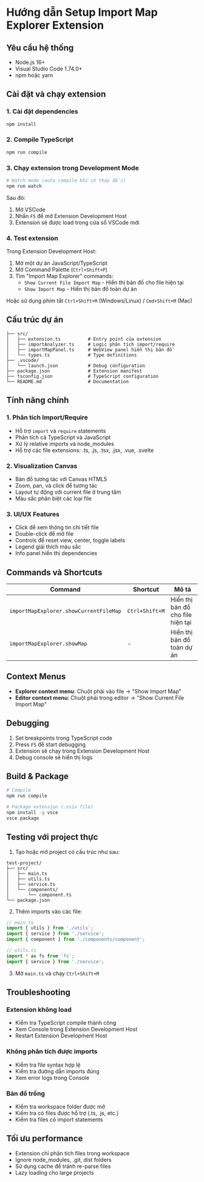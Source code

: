 # Hướng dẫn Setup Import Map Explorer Extension

## Yêu cầu hệ thống

- Node.js 16+ 
- Visual Studio Code 1.74.0+
- npm hoặc yarn

## Cài đặt và chạy extension

### 1. Cài đặt dependencies

```bash
npm install
```

### 2. Compile TypeScript

```bash
npm run compile
```

### 3. Chạy extension trong Development Mode

```bash
# Watch mode (auto compile khi có thay đổi)
npm run watch
```

Sau đó:
1. Mở VSCode
2. Nhấn `F5` để mở Extension Development Host
3. Extension sẽ được load trong cửa sổ VSCode mới

### 4. Test extension

Trong Extension Development Host:
1. Mở một dự án JavaScript/TypeScript
2. Mở Command Palette (`Ctrl+Shift+P`)
3. Tìm "Import Map Explorer" commands:
   - `Show Current File Import Map` - Hiển thị bản đồ cho file hiện tại
   - `Show Import Map` - Hiển thị bản đồ toàn dự án

Hoặc sử dụng phím tắt `Ctrl+Shift+M` (Windows/Linux) / `Cmd+Shift+M` (Mac)

## Cấu trúc dự án

```
├── src/
│   ├── extension.ts          # Entry point của extension
│   ├── importAnalyzer.ts     # Logic phân tích import/require 
│   ├── importMapPanel.ts     # WebView panel hiển thị bản đồ
│   └── types.ts              # Type definitions
├── .vscode/
│   └── launch.json           # Debug configuration
├── package.json              # Extension manifest
├── tsconfig.json             # TypeScript configuration
└── README.md                 # Documentation

```

## Tính năng chính

### 1. Phân tích Import/Require
- Hỗ trợ `import` và `require` statements
- Phân tích cả TypeScript và JavaScript
- Xử lý relative imports và node_modules
- Hỗ trợ các file extensions: .ts, .js, .tsx, .jsx, .vue, .svelte

### 2. Visualization Canvas
- Bản đồ tương tác với Canvas HTML5
- Zoom, pan, và click để tương tác
- Layout tự động với current file ở trung tâm
- Màu sắc phân biệt các loại file

### 3. UI/UX Features
- Click để xem thông tin chi tiết file
- Double-click để mở file
- Controls để reset view, center, toggle labels
- Legend giải thích màu sắc
- Info panel hiển thị dependencies

## Commands và Shortcuts

| Command | Shortcut | Mô tả |
|---------|----------|-------|
| `importMapExplorer.showCurrentFileMap` | `Ctrl+Shift+M` | Hiển thị bản đồ cho file hiện tại |
| `importMapExplorer.showMap` | - | Hiển thị bản đồ toàn dự án |

## Context Menus

- **Explorer context menu**: Chuột phải vào file → "Show Import Map"
- **Editor context menu**: Chuột phải trong editor → "Show Current File Import Map"

## Debugging

1. Set breakpoints trong TypeScript code
2. Press `F5` để start debugging
3. Extension sẽ chạy trong Extension Development Host
4. Debug console sẽ hiển thị logs

## Build & Package

```bash
# Compile
npm run compile

# Package extension (.vsix file)
npm install -g vsce
vsce package
```

## Testing với project thực

1. Tạo hoặc mở project có cấu trúc như sau:
```
test-project/
├── src/
│   ├── main.ts
│   ├── utils.ts
│   ├── service.ts
│   └── components/
│       └── component.ts
└── package.json
```

2. Thêm imports vào các file:
```typescript
// main.ts
import { utils } from './utils';
import { service } from './service';
import { component } from './components/component';

// utils.ts
import * as fs from 'fs';
import { service } from './service';
```

3. Mở `main.ts` và chạy `Ctrl+Shift+M`

## Troubleshooting

### Extension không load
- Kiểm tra TypeScript compile thành công
- Xem Console trong Extension Development Host
- Restart Extension Development Host

### Không phân tích được imports
- Kiểm tra file syntax hợp lệ
- Kiểm tra đường dẫn imports đúng
- Xem error logs trong Console

### Bản đồ trống
- Kiểm tra workspace folder được mở
- Kiểm tra có files được hỗ trợ (.ts, .js, etc.)
- Kiểm tra files có import statements

## Tối ưu performance

- Extension chỉ phân tích files trong workspace
- Ignore node_modules, .git, dist folders
- Sử dụng cache để tránh re-parse files
- Lazy loading cho large projects 